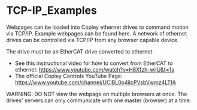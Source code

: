 # TCP-IP_Examples
Webpages can be loaded into Copley ethernet drives to command motion via TCP/IP. Example webpages can be found here. 
A network of ethernet drives can be controlled via TCP/IP from any browser capable device.

The drive must be an EtherCAT drive converted to ethernet.
- See this instructional video for how to convert from EtherCAT to ethernet: https://www.youtube.com/watch?v=H8Xfzh-wjlU&t=1s
- The official Copley Controls YouTube Page: https://www.youtube.com/channel/UClBL0o4iIcPVsbVwmz4LTfA 

WARNING: DO NOT view the webpage on multiple browsers at once. The drives' servers can only communicate
with one master (browser) at a time.
